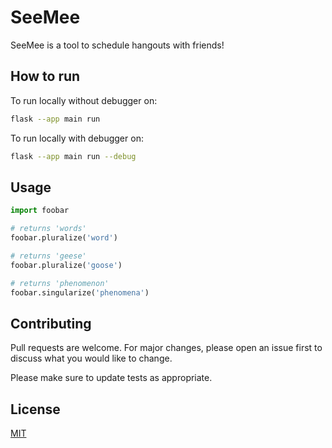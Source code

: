 # SeeMee

SeeMee is a tool to schedule hangouts with friends!

## How to run

To run locally without debugger on:

```bash
flask --app main run 
```
To run locally with debugger on:
```bash
flask --app main run --debug
```
## Usage

```python
import foobar

# returns 'words'
foobar.pluralize('word')

# returns 'geese'
foobar.pluralize('goose')

# returns 'phenomenon'
foobar.singularize('phenomena')
```

## Contributing

Pull requests are welcome. For major changes, please open an issue first
to discuss what you would like to change.

Please make sure to update tests as appropriate.

## License

[MIT](https://choosealicense.com/licenses/mit/)
